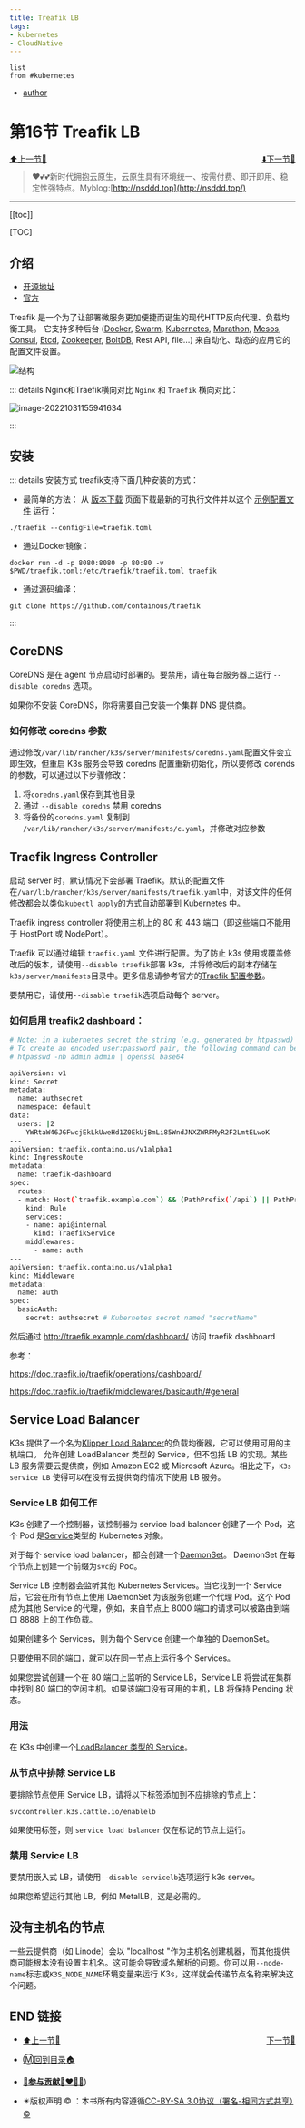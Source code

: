 ```yaml
---
title: Treafik LB
tags: 
- kubernetes
- CloudNative
---
```


```dataview
list
from #kubernetes
```
+ [author](http://nsddd.top)

# 第16节 Treafik LB

<div><a href = '15.md' style='float:left'>⬆️上一节🔗  </a><a href = '17.md' style='float: right'>  ⬇️下一节🔗</a></div>
<br>

> ❤️💕💕新时代拥抱云原生，云原生具有环境统一、按需付费、即开即用、稳定性强特点。Myblog:[http://nsddd.top](http://nsddd.top/)

---
[[toc]]

[TOC]

## 介绍

+ [开源地址](https://github.com/traefik/traefik)
+ [官方](https://traefik.io/)

Treafik 是一个为了让部署微服务更加便捷而诞生的现代HTTP反向代理、负载均衡工具。 它支持多种后台 ([Docker](https://www.docker.com/), [Swarm](https://docs.docker.com/swarm), [Kubernetes](https://kubernetes.io/), [Marathon](https://mesosphere.github.io/marathon/), [Mesos](https://github.com/apache/mesos), [Consul](https://www.consul.io/), [Etcd](https://coreos.com/etcd/), [Zookeeper](https://zookeeper.apache.org/), [BoltDB](https://github.com/boltdb/bolt), Rest API, file…) 来自动化、动态的应用它的配置文件设置。

![结构](http://sm.nsddd.top/smarchitecture.png)



::: details Nginx和Traefik横向对比
`Nginx` 和 `Traefik` 横向对比：

![image-20221031155941634](http://sm.nsddd.top/smimage-20221031155941634.png)

:::



## 安装

::: details 安装方式
treafik支持下面几种安装的方式：

+ 最简单的方法： 从 [版本下载](https://github.com/containous/traefik/releases) 页面下载最新的可执行文件并以这个 [示例配置文件](https://raw.githubusercontent.com/containous/traefik/master/traefik.sample.toml) 运行：

```shell
./traefik --configFile=traefik.toml
```



+ 通过Docker镜像：

```shell
docker run -d -p 8080:8080 -p 80:80 -v $PWD/traefik.toml:/etc/traefik/traefik.toml traefik
```



+ 通过源码编译：

```shell
git clone https://github.com/containous/traefik
```

:::



## CoreDNS

CoreDNS 是在 agent 节点启动时部署的。要禁用，请在每台服务器上运行 `--disable coredns` 选项。

如果你不安装 CoreDNS，你将需要自己安装一个集群 DNS 提供商。

### 如何修改 coredns 参数

通过修改`/var/lib/rancher/k3s/server/manifests/coredns.yaml`配置文件会立即生效，但重启 K3s 服务会导致 coredns 配置重新初始化，所以要修改 corends 的参数，可以通过以下步骤修改：

1. 将`coredns.yaml`保存到其他目录
2. 通过 `--disable coredns` 禁用 coredns
3. 将备份的`coredns.yaml` 复制到 `/var/lib/rancher/k3s/server/manifests/c.yaml`，并修改对应参数



## Traefik Ingress Controller

启动 server 时，默认情况下会部署 Traefik。默认的配置文件在`/var/lib/rancher/k3s/server/manifests/traefik.yaml`中，对该文件的任何修改都会以类似`kubectl apply`的方式自动部署到 Kubernetes 中。

Traefik ingress controller 将使用主机上的 80 和 443 端口（即这些端口不能用于 HostPort 或 NodePort）。

Traefik 可以通过编辑 `traefik.yaml` 文件进行配置。为了防止 k3s 使用或覆盖修改后的版本，请使用`--disable traefik`部署 k3s，并将修改后的副本存储在`k3s/server/manifests`目录中。更多信息请参考官方的[Traefik 配置参数](https://github.com/helm/charts/tree/master/stable/traefik#configuration)。

要禁用它，请使用`--disable traefik`选项启动每个 server。



### 如何启用 treafik2 dashboard：

```bash
# Note: in a kubernetes secret the string (e.g. generated by htpasswd) must be base64-encoded first.
# To create an encoded user:password pair, the following command can be used:
# htpasswd -nb admin admin | openssl base64

apiVersion: v1
kind: Secret
metadata:
  name: authsecret
  namespace: default
data:
  users: |2
    YWRtaW46JGFwcjEkLkUweHd1Z0EkUjBmLi85WndJNXZWRFMyR2F2LmtELwoK
---
apiVersion: traefik.containo.us/v1alpha1
kind: IngressRoute
metadata:
  name: traefik-dashboard
spec:
  routes:
  - match: Host(`traefik.example.com`) && (PathPrefix(`/api`) || PathPrefix(`/dashboard`))
    kind: Rule
    services:
    - name: api@internal
      kind: TraefikService
    middlewares:
      - name: auth
---
apiVersion: traefik.containo.us/v1alpha1
kind: Middleware
metadata:
  name: auth
spec:
  basicAuth:
    secret: authsecret # Kubernetes secret named "secretName"
```

然后通过 http://traefik.example.com/dashboard/ 访问 traefik dashboard

参考：

https://doc.traefik.io/traefik/operations/dashboard/

https://doc.traefik.io/traefik/middlewares/basicauth/#general



## Service Load Balancer

K3s 提供了一个名为[Klipper Load Balancer](https://github.com/rancher/klipper-lb)的负载均衡器，它可以使用可用的主机端口。 允许创建 LoadBalancer 类型的 Service，但不包括 LB 的实现。某些 LB 服务需要云提供商，例如 Amazon EC2 或 Microsoft Azure。相比之下，`K3s service LB` 使得可以在没有云提供商的情况下使用 LB 服务。

### Service LB 如何工作

K3s 创建了一个控制器，该控制器为 service load balancer 创建了一个 Pod，这个 Pod 是[Service](https://kubernetes.io/docs/concepts/services-networking/service/)类型的 Kubernetes 对象。

对于每个 service load balancer，都会创建一个[DaemonSet](https://kubernetes.io/docs/concepts/workloads/controllers/daemonset/)。 DaemonSet 在每个节点上创建一个前缀为`svc`的 Pod。

Service LB 控制器会监听其他 Kubernetes Services。当它找到一个 Service 后，它会在所有节点上使用 DaemonSet 为该服务创建一个代理 Pod。这个 Pod 成为其他 Service 的代理，例如，来自节点上 8000 端口的请求可以被路由到端口 8888 上的工作负载。

如果创建多个 Services，则为每个 Service 创建一个单独的 DaemonSet。

只要使用不同的端口，就可以在同一节点上运行多个 Services。

如果您尝试创建一个在 80 端口上监听的 Service LB，Service LB 将尝试在集群中找到 80 端口的空闲主机。如果该端口没有可用的主机，LB 将保持 Pending 状态。

### 用法

在 K3s 中创建一个[LoadBalancer 类型的 Service](https://kubernetes.io/docs/concepts/services-networking/service/#loadbalancer)。

### 从节点中排除 Service LB

要排除节点使用 Service LB，请将以下标签添加到不应排除的节点上：

```
svccontroller.k3s.cattle.io/enablelb
```

如果使用标签，则 `service load balancer` 仅在标记的节点上运行。

### 禁用 Service LB

要禁用嵌入式 LB，请使用`--disable servicelb`选项运行 k3s server。

如果您希望运行其他 LB，例如 MetalLB，这是必需的。

## 没有主机名的节点

一些云提供商（如 Linode）会以 "localhost "作为主机名创建机器，而其他提供商可能根本没有设置主机名。这可能会导致域名解析的问题。你可以用`--node-name`标志或`K3S_NODE_NAME`环境变量来运行 K3s，这样就会传递节点名称来解决这个问题。



## END 链接

<ul><li><div><a href = '15.md' style='float:left'>⬆️上一节🔗  </a><a href = '17.md' style='float: right'>  ️下一节🔗</a></div></li></ul>

+ [Ⓜ️回到目录🏠](../README.md)

+ [**🫵参与贡献💞❤️‍🔥💖**](https://nsddd.top/archives/contributors))

+ ✴️版权声明 &copy; ：本书所有内容遵循[CC-BY-SA 3.0协议（署名-相同方式共享）&copy;](http://zh.wikipedia.org/wiki/Wikipedia:CC-by-sa-3.0协议文本) 

